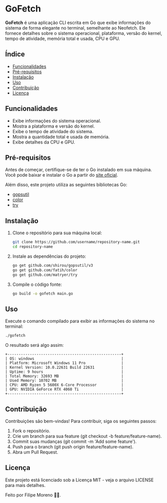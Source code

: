 # GoFetch

**GoFetch** é uma aplicação CLI escrita em Go que exibe informações do sistema de forma elegante no terminal, semelhante ao Neofetch. Ele fornece detalhes sobre o sistema operacional, plataforma, versão do kernel, tempo de atividade, memória total e usada, CPU e GPU.

## Índice

- [Funcionalidades](#funcionalidades)
- [Pré-requisitos](#pré-requisitos)
- [Instalação](#instalação)
- [Uso](#uso)
- [Contribuição](#contribuição)
- [Licença](#licença)

## Funcionalidades

- Exibe informações do sistema operacional.
- Mostra a plataforma e versão do kernel.
- Exibe o tempo de atividade do sistema.
- Mostra a quantidade total e usada de memória.
- Exibe detalhes da CPU e GPU.

## Pré-requisitos

Antes de começar, certifique-se de ter o Go instalado em sua máquina. Você pode baixar e instalar o Go a partir do [site oficial](https://golang.org/dl/).

Além disso, este projeto utiliza as seguintes bibliotecas Go:

- [gopsutil](https://github.com/shirou/gopsutil)
- [color](https://github.com/fatih/color)
- [try](https://github.com/matryer/try)

## Instalação

1. Clone o repositório para sua máquina local:

    ```sh
    git clone https://github.com/username/repository-name.git
    cd repository-name
    ```

2. Instale as dependências do projeto:

    ```sh
    go get github.com/shirou/gopsutil/v3
    go get github.com/fatih/color
    go get github.com/matryer/try
    ```

3. Compile o código fonte:

    ```sh
    go build -o gofetch main.go
    ```

## Uso
    
Execute o comando compilado para exibir as informações do sistema no terminal:
    
```sh
./gofetch
```
    
O resultado será algo assim:
```
+---------------------------------------------------+
| OS: windows                                       |
| Platform: Microsoft Windows 11 Pro                |
| Kernel Version: 10.0.22631 Build 22631            |
| Uptime: 9 hours                                   |
| Total Memory: 32693 MB                            |
| Used Memory: 10702 MB                             |
| CPU: AMD Ryzen 5 5600X 6-Core Processor           |
| GPU: NVIDIA GeForce RTX 4060 Ti                   |
+---------------------------------------------------+
```

## Contribuição
Contribuições são bem-vindas! Para contribuir, siga os seguintes passos:
    
1. Fork o repositório.
2. Crie um branch para sua feature (git checkout -b feature/feature-name).
3. Commit suas mudanças (git commit -m 'Add some feature').
4. Push para o branch (git push origin feature/feature-name).
5. Abra um Pull Request.
    
## Licença
Este projeto está licenciado sob a Licença MIT - veja o arquivo LICENSE para mais detalhes.
    
Feito por Filipe Moreno 👨‍💻.
